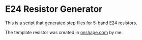 # E24 Resistor Generator

This is a script that generated step files for 5-band E24 resistors.

The template resistor was created in [onshape.com](https://www.onshape.com/en/)
by me.


